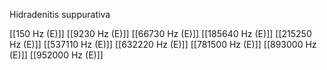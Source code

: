 Hidradenitis suppurativa

[[150 Hz (E)]]
[[9230 Hz (E)]]
[[66730 Hz (E)]]
[[185640 Hz (E)]]
[[215250 Hz (E)]]
[[537110 Hz (E)]]
[[632220 Hz (E)]]
[[781500 Hz (E)]]
[[893000 Hz (E)]]
[[952000 Hz (E)]]